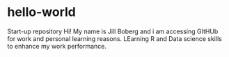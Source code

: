 # hello-world
Start-up repository
Hi!  My name is Jill Boberg and i am accessing GItHUb for work and personal learning reasons.  LEarning R and Data science skills to enhance my work performance.

